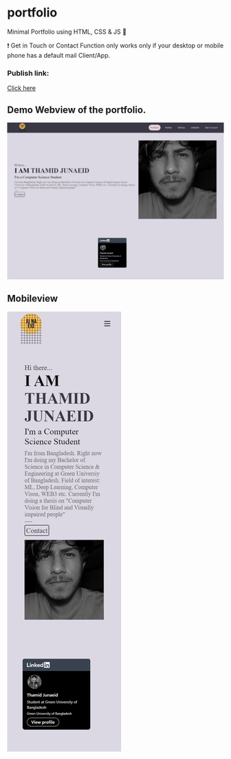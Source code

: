 # portfolio
Minimal Portfolio using HTML, CSS &amp; JS :blue_heart:

:exclamation: Get in Touch or Contact Function only works only if your desktop or mobile phone has a default mail Client/App.


### Publish link:
[Click here](https://junaeid48.github.io/portfolio/)

## Demo Webview of the portfolio.
![Web View](./Screenshot/WebView.jpeg)

## Mobileview
![Mobile View](./Screenshot/MobileView.jpeg)
